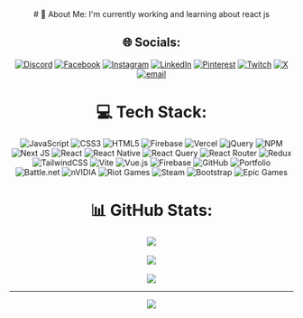 <div align="center">
  # 💫 About Me:
I'm currently working and learning about react js


## 🌐 Socials:
[![Discord](https://img.shields.io/badge/Discord-%237289DA.svg?logo=discord&logoColor=white)](https://discord.gg/https://discord.gg/PhA5gY2x) [![Facebook](https://img.shields.io/badge/Facebook-%231877F2.svg?logo=Facebook&logoColor=white)](https://facebook.com/https://www.facebook.com/wahid.tahosin.laam/) [![Instagram](https://img.shields.io/badge/Instagram-%23E4405F.svg?logo=Instagram&logoColor=white)](https://instagram.com/wahidestroyer) [![LinkedIn](https://img.shields.io/badge/LinkedIn-%230077B5.svg?logo=linkedin&logoColor=white)](https://linkedin.com/in/https://www.linkedin.com/in/wahid-tahosin-laam-003276305/) [![Pinterest](https://img.shields.io/badge/Pinterest-%23E60023.svg?logo=Pinterest&logoColor=white)](https://pinterest.com/https://www.pinterest.com/laamwahidtahosin/) [![Twitch](https://img.shields.io/badge/Twitch-%239146FF.svg?logo=Twitch&logoColor=white)](https://twitch.tv/wahidestroyer) [![X](https://img.shields.io/badge/X-black.svg?logo=X&logoColor=white)](https://x.com/https://x.com/WahiDestroyer) [![email](https://img.shields.io/badge/Email-D14836?logo=gmail&logoColor=white)](mailto:laamwahidtahosin@gmail.com) 

# 💻 Tech Stack:
![JavaScript](https://img.shields.io/badge/javascript-%23323330.svg?style=for-the-badge&logo=javascript&logoColor=%23F7DF1E) ![CSS3](https://img.shields.io/badge/css3-%231572B6.svg?style=for-the-badge&logo=css3&logoColor=white) ![HTML5](https://img.shields.io/badge/html5-%23E34F26.svg?style=for-the-badge&logo=html5&logoColor=white) ![Firebase](https://img.shields.io/badge/firebase-%23039BE5.svg?style=for-the-badge&logo=firebase) ![Vercel](https://img.shields.io/badge/vercel-%23000000.svg?style=for-the-badge&logo=vercel&logoColor=white) ![jQuery](https://img.shields.io/badge/jquery-%230769AD.svg?style=for-the-badge&logo=jquery&logoColor=white) ![NPM](https://img.shields.io/badge/NPM-%23CB3837.svg?style=for-the-badge&logo=npm&logoColor=white) ![Next JS](https://img.shields.io/badge/Next-black?style=for-the-badge&logo=next.js&logoColor=white) ![React](https://img.shields.io/badge/react-%2320232a.svg?style=for-the-badge&logo=react&logoColor=%2361DAFB) ![React Native](https://img.shields.io/badge/react_native-%2320232a.svg?style=for-the-badge&logo=react&logoColor=%2361DAFB) ![React Query](https://img.shields.io/badge/-React%20Query-FF4154?style=for-the-badge&logo=react%20query&logoColor=white) ![React Router](https://img.shields.io/badge/React_Router-CA4245?style=for-the-badge&logo=react-router&logoColor=white) ![Redux](https://img.shields.io/badge/redux-%23593d88.svg?style=for-the-badge&logo=redux&logoColor=white) ![TailwindCSS](https://img.shields.io/badge/tailwindcss-%2338B2AC.svg?style=for-the-badge&logo=tailwind-css&logoColor=white) ![Vite](https://img.shields.io/badge/vite-%23646CFF.svg?style=for-the-badge&logo=vite&logoColor=white) ![Vue.js](https://img.shields.io/badge/vue.js-%2335495e.svg?style=for-the-badge&logo=vuedotjs&logoColor=%234FC08D) ![Firebase](https://img.shields.io/badge/firebase-a08021?style=for-the-badge&logo=firebase&logoColor=ffcd34) ![GitHub](https://img.shields.io/badge/github-%23121011.svg?style=for-the-badge&logo=github&logoColor=white) ![Portfolio](https://img.shields.io/badge/Portfolio-%23000000.svg?style=for-the-badge&logo=firefox&logoColor=#FF7139) ![Battle.net](https://img.shields.io/badge/battle.net-%2300AEFF.svg?style=for-the-badge&logo=battle.net&logoColor=white) ![nVIDIA](https://img.shields.io/badge/nVIDIA-%2376B900.svg?style=for-the-badge&logo=nVIDIA&logoColor=white) ![Riot Games](https://img.shields.io/badge/riotgames-D32936.svg?style=for-the-badge&logo=riotgames&logoColor=white) ![Steam](https://img.shields.io/badge/steam-%23000000.svg?style=for-the-badge&logo=steam&logoColor=white) ![Bootstrap](https://img.shields.io/badge/bootstrap-%238511FA.svg?style=for-the-badge&logo=bootstrap&logoColor=white) ![Epic Games](https://img.shields.io/badge/epicgames-%23313131.svg?style=for-the-badge&logo=epicgames&logoColor=white)

# 📊 GitHub Stats:

  
![](https://github-readme-stats.vercel.app/api?username=WahiDestroyer&theme=merko&hide_border=true&include_all_commits=false&count_private=false)<br/><br/>
![](https://nirzak-streak-stats.vercel.app/?user=WahiDestroyer&theme=merko&hide_border=true)<br/><br/>
![](https://github-readme-stats.vercel.app/api/top-langs/?username=WahiDestroyer&theme=merko&hide_border=true&include_all_commits=false&count_private=false&layout=compact)




---
[![](https://visitcount.itsvg.in/api?id=WahiDestroyer&icon=0&color=0)](https://visitcount.itsvg.in)

<!-- Proudly created with GPRM ( https://gprm.itsvg.in ) -->


</div>
